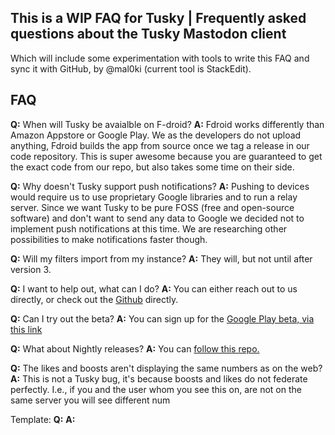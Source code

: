 ## This is a WIP FAQ for Tusky | Frequently asked questions about the Tusky Mastodon client

Which will include some experimentation with tools to write this FAQ and sync it with GitHub, by @mal0ki (current tool is StackEdit).

## FAQ
**Q:** When will Tusky be avaialble on F-droid?
**A:** Fdroid works differently than Amazon Appstore or Google Play. We as the developers do not upload anything, Fdroid builds the app from source once we tag a release in our code repository. This is super awesome because you are guaranteed to get the exact code from our repo, but also takes some time on their side.

**Q:** Why doesn't Tusky support push notifications?
**A:** Pushing to devices would require us to use proprietary Google libraries and to run a relay server. Since we want Tusky to be pure FOSS (free and open-source software) and don't want to send any data to Google we decided not to implement push notifications at this time. We are researching other possibilities to make notifications faster though.

**Q:** Will my filters import from my instance?
**A:** They will, but not until after version 3.

**Q:** I want to help out, what can I do?
**A:** You can either reach out to us directly, or check out the [Github](https://github.com/tuskyapp/Tusky) directly.

 **Q:** Can I try out the beta? 
 **A:** You can sign up for the [Google Play beta, via this link](https://play.google.com/store/apps/details?id=com.keylesspalace.tusky)

**Q:** What about Nightly releases?
**A:** You can [follow this repo.](https://releases.nailyk.fr/repo/)

**Q:** The likes and boosts aren't displaying the same numbers as on the web?
**A:** This is not a Tusky bug, it's because boosts and likes do not federate perfectly. I.e., if you and the user whom you see this on, are not on the same server you will see different num


Template:
**Q:**
**A:**

<!--stackedit_data:
eyJoaXN0b3J5IjpbLTE0MjIwMzIwMzcsLTIxMDc5MzQxOCwtNz
UyMjQ1MjAzLC0xODI3MzIyNzI5XX0=
-->